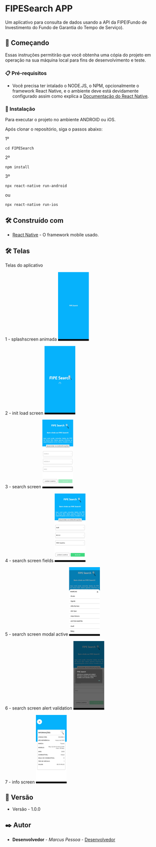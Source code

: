 # FIPESearch APP

Um aplicativo para consulta de dados usando a API da FIPE(Fundo de Investimento do Fundo de Garantia do Tempo de Serviço).

## 🚀 Começando

Essas instruções permitirão que você obtenha uma cópia do projeto em operação na sua máquina local para fins de desenvolvimento e teste.

### 📋 Pré-requisitos

- Você precisa ter intalado o NODE.JS, o NPM, opcionalmente o framework React Native, e o ambiente deve está devidamente configurado assim como explica a [Documentação do React Native](https://reactnative.dev/docs/0.71/environment-setup).


### 🔧 Instalação

Para executar o projeto no ambiente ANDROID ou iOS.

Após clonar o repositório, siga o passos abaixo:

1º
```
cd FIPESearch
```

2º
```
npm install
```

3º
```
npx react-native run-android
```
ou
```
npx react-native run-ios
```


## 🛠️ Construído com

* [React Native](https://reactnative.dev/) - O framework mobile usado.

## 🛠️ Telas

Telas do aplicativo

1 - splashscreen animada
<img width="100px" src="https://github.com/marcusvictorpessoa/FIPESearch/blob/main/screens/01%20splashscreen%20animada.jpeg" />

2 - init load screen
<img width="100px" src="https://github.com/marcusvictorpessoa/FIPESearch/blob/main/screens/02%20init%20load%20screen.jpeg" />

3 - search screen
<img width="100px" src="https://github.com/marcusvictorpessoa/FIPESearch/blob/main/screens/03%20search%20screen.jpeg" />

4 -  search screen fields
<img width="100px" src="https://github.com/marcusvictorpessoa/FIPESearch/blob/main/screens/04%20search%20screen%20fields.jpeg" />

5 - search screen modal active
<img width="100px" src="https://github.com/marcusvictorpessoa/FIPESearch/blob/main/screens/05%20search%20screen%20modal%20active.jpeg" />

6 - search screen alert validation
<img width="100px" src="https://github.com/marcusvictorpessoa/FIPESearch/blob/main/screens/06%20search%20screen%20alert%20validation.jpeg" />

7 - info screen
<img width="100px" src="https://github.com/marcusvictorpessoa/FIPESearch/blob/main/screens/07%20info%20screen.jpeg" />


## 📌 Versão

- Versão - 1.0.0


## ✒️ Autor

* **Desenvolvedor** - *Marcus Pessoa* - [Desenvolvedor](https://github.com/linkParaPerfil)
